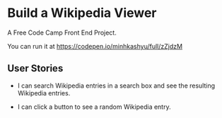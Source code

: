 # Build a Wikipedia Viewer

A Free Code Camp Front End Project.

You can run it at https://codepen.io/minhkashyu/full/zZjdzM

## User Stories

* I can search Wikipedia entries in a search box and see the resulting Wikipedia entries.

* I can click a button to see a random Wikipedia entry.